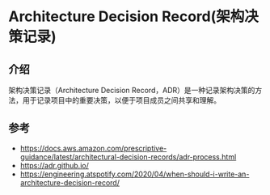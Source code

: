 # Architecture Decision Record(架构决策记录)

## 介绍

架构决策记录（Architecture Decision Record，ADR）是一种记录架构决策的方法，用于记录项目中的重要决策，以便于项目成员之间共享和理解。

## 参考

- https://docs.aws.amazon.com/prescriptive-guidance/latest/architectural-decision-records/adr-process.html
- https://adr.github.io/
- https://engineering.atspotify.com/2020/04/when-should-i-write-an-architecture-decision-record/